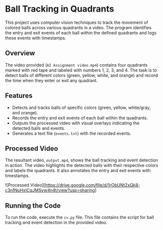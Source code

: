 

# Ball Tracking in Quadrants

This project uses computer vision techniques to track the movement of colored balls across various quadrants in a video. The program identifies the entry and exit events of each ball within the defined quadrants and logs these events with timestamps.

## Overview

The video provided (`AI Assignment video.mp4`) contains four quadrants marked with red tape and labeled with numbers 1, 2, 3, and 4. The task is to detect balls of different colors (green, yellow, white, and orange) and record the time when they enter or exit any quadrant.

## Features

- Detects and tracks balls of specific colors (green, yellow, white/gray, and orange).
- Records the entry and exit events of each ball within the quadrants.
- Outputs the processed video with visual overlays indicating the detected balls and events.
- Generates a text file (`events.txt`) with the recorded events.

## Processed Video

The resultant video, `output.mp4`, shows the ball tracking and event detection in action. The video highlights the detected balls with their respective colors and labels the quadrants. It also annotates the entry and exit events with timestamps.

![Processed Video][https://drive.google.com/file/d/1rObUNt2xQk8-c3n1NuHxICqJMSyw4n4t/view?usp=sharing]


## Running the Code

To run the code, execute the `cv.py` file. This file contains the script for ball tracking and event detection in the provided video.

